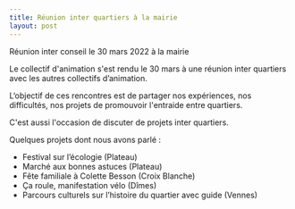 ```yaml
---
title: Réunion inter quartiers à la mairie
layout: post
---
```


Réunion inter conseil le 30 mars 2022 à la mairie

Le collectif d'animation s'est rendu le 30 mars à une réunion inter quartiers avec les autres collectifs d’animation.

L‘objectif de ces rencontres est de partager nos expériences, nos difficultés, nos projets  de promouvoir l'entraide entre quartiers.

C'est aussi l'occasion de discuter de projets inter quartiers.

Quelques projets dont nous avons parlé :

* Festival sur l’écologie (Plateau)
* Marché aux bonnes astuces (Plateau)
* Fête familiale à Colette Besson (Croix Blanche)
* Ça roule, manifestation vélo (Dîmes)
* Parcours culturels sur l’histoire du quartier avec guide (Vennes)
